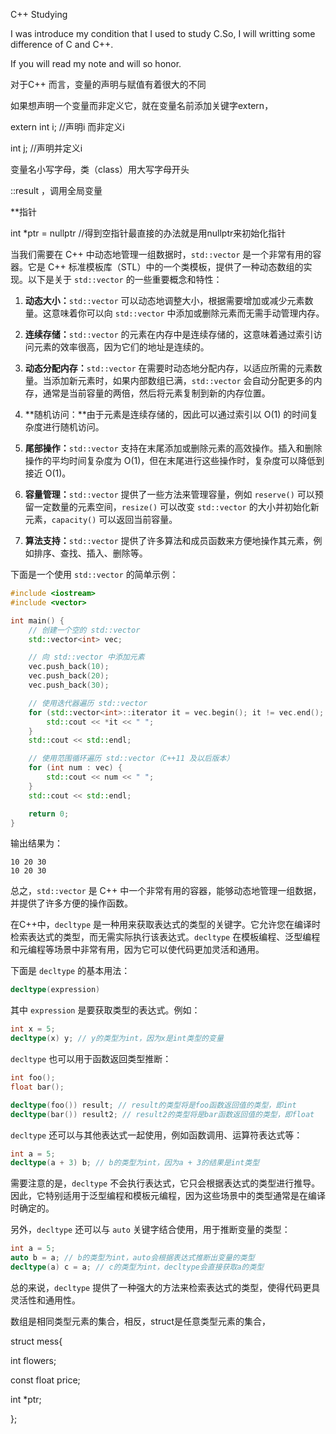 C++ Studying

I was introduce my condition that I used to study C.So, I will writting some difference of C and C++.

If you will read my note and will so honor.

 对于C++ 而言，变量的声明与赋值有着很大的不同

 如果想声明一个变量而非定义它，就在变量名前添加关键字extern，

 extern int i; //声明i 而非定义i

 int j; //声明并定义i

 变量名小写字母，类（class）用大写字母开头

 ::result ，调用全局变量

 **指针 

 int *ptr = nullptr //得到空指针最直接的办法就是用nullptr来初始化指针

 
当我们需要在 C++ 中动态地管理一组数据时，`std::vector` 是一个非常有用的容器。它是 C++ 标准模板库（STL）中的一个类模板，提供了一种动态数组的实现。以下是关于 `std::vector` 的一些重要概念和特性：

1. **动态大小：**`std::vector` 可以动态地调整大小，根据需要增加或减少元素数量。这意味着你可以向 `std::vector` 中添加或删除元素而无需手动管理内存。

2. **连续存储：**`std::vector` 的元素在内存中是连续存储的，这意味着通过索引访问元素的效率很高，因为它们的地址是连续的。

3. **动态分配内存：**`std::vector` 在需要时动态地分配内存，以适应所需的元素数量。当添加新元素时，如果内部数组已满，`std::vector` 会自动分配更多的内存，通常是当前容量的两倍，然后将元素复制到新的内存位置。

4. **随机访问：**由于元素是连续存储的，因此可以通过索引以 O(1) 的时间复杂度进行随机访问。

5. **尾部操作：**`std::vector` 支持在末尾添加或删除元素的高效操作。插入和删除操作的平均时间复杂度为 O(1)，但在末尾进行这些操作时，复杂度可以降低到接近 O(1)。

6. **容量管理：**`std::vector` 提供了一些方法来管理容量，例如 `reserve()` 可以预留一定数量的元素空间，`resize()` 可以改变 `std::vector` 的大小并初始化新元素，`capacity()` 可以返回当前容量。

7. **算法支持：**`std::vector` 提供了许多算法和成员函数来方便地操作其元素，例如排序、查找、插入、删除等。

下面是一个使用 `std::vector` 的简单示例：

```cpp
#include <iostream>
#include <vector>

int main() {
    // 创建一个空的 std::vector
    std::vector<int> vec;

    // 向 std::vector 中添加元素
    vec.push_back(10);
    vec.push_back(20);
    vec.push_back(30);

    // 使用迭代器遍历 std::vector
    for (std::vector<int>::iterator it = vec.begin(); it != vec.end(); ++it) {
        std::cout << *it << " ";
    }
    std::cout << std::endl;

    // 使用范围循环遍历 std::vector（C++11 及以后版本）
    for (int num : vec) {
        std::cout << num << " ";
    }
    std::cout << std::endl;

    return 0;
}
```

输出结果为：

```
10 20 30 
10 20 30 
```

总之，`std::vector` 是 C++ 中一个非常有用的容器，能够动态地管理一组数据，并提供了许多方便的操作函数。
 

 在C++中，`decltype` 是一种用来获取表达式的类型的关键字。它允许您在编译时检索表达式的类型，而无需实际执行该表达式。`decltype` 在模板编程、泛型编程和元编程等场景中非常有用，因为它可以使代码更加灵活和通用。

下面是 `decltype` 的基本用法：

```cpp
decltype(expression)
```

其中 `expression` 是要获取类型的表达式。例如：

```cpp
int x = 5;
decltype(x) y; // y的类型为int，因为x是int类型的变量
```

`decltype` 也可以用于函数返回类型推断：

```cpp
int foo();
float bar();

decltype(foo()) result; // result的类型将是foo函数返回值的类型，即int
decltype(bar()) result2; // result2的类型将是bar函数返回值的类型，即float
```

`decltype` 还可以与其他表达式一起使用，例如函数调用、运算符表达式等：

```cpp
int a = 5;
decltype(a + 3) b; // b的类型为int，因为a + 3的结果是int类型
```

需要注意的是，`decltype` 不会执行表达式，它只会根据表达式的类型进行推导。因此，它特别适用于泛型编程和模板元编程，因为这些场景中的类型通常是在编译时确定的。

另外，`decltype` 还可以与 `auto` 关键字结合使用，用于推断变量的类型：

```cpp
int a = 5;
auto b = a; // b的类型为int，auto会根据表达式推断出变量的类型
decltype(a) c = a; // c的类型为int，decltype会直接获取a的类型
```

总的来说，`decltype` 提供了一种强大的方法来检索表达式的类型，使得代码更具灵活性和通用性。

数组是相同类型元素的集合，相反，struct是任意类型元素的集合，

struct mess{

 int flowers;

 const float price;

 int *ptr;
 
};





 

